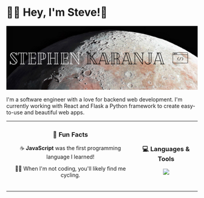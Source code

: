# 👋🏾 Hey, I'm Steve!👋

<!--
**SKaranjaN/SKaranjaN** is a ✨ _special_ ✨ repository because its `README.md` (this file) appears on your GitHub profile.

Here are some ideas to get you started:

- 🔭 I’m currently working on ...
- 🌱 I’m currently learning ...
- 👯 I’m looking to collaborate on ...
- 🤔 I’m looking for help with ...
- 💬 Ask me about ...
- 📫 How to reach me: ...
- 😄 Pronouns: ...
- ⚡ Fun fact: ...
-->

![Stephen-Karanja Github Banner](Img/Stephen-Karanja.png)



I'm a software engineer with a love for backend web development. I'm currently working with React and Flask a Python framework to create easy-to-use and beautiful web apps.

<table>
  <tr>
    <td align="center">
        <h3>💫 Fun Facts</h3>
        <p>☕️ <strong>JavaScript</strong> was the first programming language I learned!</p>
        <p>🚴🏾 When I'm not coding, you'll likely find me cycling.</p>
        <br/>
    </td>
    <td align="center">
        <h3>💻 Languages & Tools</h3>
        <img style="text-align: center;" src="https://skillicons.dev/icons?i=html,css,flask,postgresql,python,js,ts,react,vscode,git,github&perline=4">
    </td>
  </tr>
    <!-- <td colspan="2" align="center"> 
        <h3>🌐 Let's Connect!</h3><br>
    </td> -->
  </tr>
</table>
